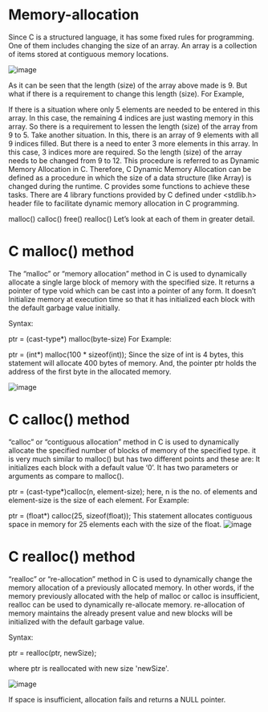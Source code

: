 # Memory-allocation

Since C is a structured language, it has some fixed rules for programming. One of them includes changing the size of an array. An array is a collection of items stored at contiguous memory locations. 

![image](https://user-images.githubusercontent.com/125941580/230758947-f00e5080-56b0-45b5-b7bb-03c26d8cb25b.png)

As it can be seen that the length (size) of the array above made is 9. But what if there is a requirement to change this length (size). For Example, 

If there is a situation where only 5 elements are needed to be entered in this array. In this case, the remaining 4 indices are just wasting memory in this array. So there is a requirement to lessen the length (size) of the array from 9 to 5.
Take another situation. In this, there is an array of 9 elements with all 9 indices filled. But there is a need to enter 3 more elements in this array. In this case, 3 indices more are required. So the length (size) of the array needs to be changed from 9 to 12.
This procedure is referred to as Dynamic Memory Allocation in C.
Therefore, C Dynamic Memory Allocation can be defined as a procedure in which the size of a data structure (like Array) is changed during the runtime.
C provides some functions to achieve these tasks. There are 4 library functions provided by C defined under <stdlib.h> header file to facilitate dynamic memory allocation in C programming.

malloc()
calloc()
free()
realloc()
Let’s look at each of them in greater detail.

# C malloc() method
The “malloc” or “memory allocation” method in C is used to dynamically allocate a single large block of memory with the specified size. It returns a pointer of type void which can be cast into a pointer of any form. It doesn’t Initialize memory at execution time so that it has initialized each block with the default garbage value initially. 

Syntax: 

ptr = (cast-type*) malloc(byte-size)
For Example:

ptr = (int*) malloc(100 * sizeof(int));
Since the size of int is 4 bytes, this statement will allocate 400 bytes of memory. And, the pointer ptr holds the address of the first byte in the allocated memory.

![image](https://user-images.githubusercontent.com/125941580/230758996-17a4a996-8a3a-4977-a6b2-2501e4728f1a.png)


# C calloc() method
“calloc” or “contiguous allocation” method in C is used to dynamically allocate the specified number of blocks of memory of the specified type. it is very much similar to malloc() but has two different points and these are:
It initializes each block with a default value ‘0’.
It has two parameters or arguments as compare to malloc().

ptr = (cast-type*)calloc(n, element-size);
here, n is the no. of elements and element-size is the size of each element.
For Example: 

ptr = (float*) calloc(25, sizeof(float));
This statement allocates contiguous space in memory for 25 elements each with the size of the float.
 ![image](https://user-images.githubusercontent.com/125941580/230759042-e01705bd-7750-4bc0-8409-54af360f5345.png)
 
 # C realloc() method
 
 “realloc” or “re-allocation” method in C is used to dynamically change the memory allocation of a previously allocated memory. In other words, if the memory previously allocated with the help of malloc or calloc is insufficient, realloc can be used to dynamically re-allocate memory. re-allocation of memory maintains the already present value and new blocks will be initialized with the default garbage value.
 
 Syntax: 

ptr = realloc(ptr, newSize);

where ptr is reallocated with new size 'newSize'.

![image](https://user-images.githubusercontent.com/125941580/234309283-25a997fa-2b97-4a31-a998-664e9c0c3541.png)

If space is insufficient, allocation fails and returns a NULL pointer.

